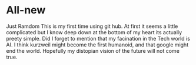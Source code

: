 # All-new
Just Ramdom
This is my first time using git hub. At first it seems a little complicated but I know deep down at the bottom of my heart its actually preety simple. Did I forget to mention that my facination in the Tech world is AI. I think kurzweil might become the first humanoid, and that google might end the world. Hopefully my distopian vision of the future will not come true.
